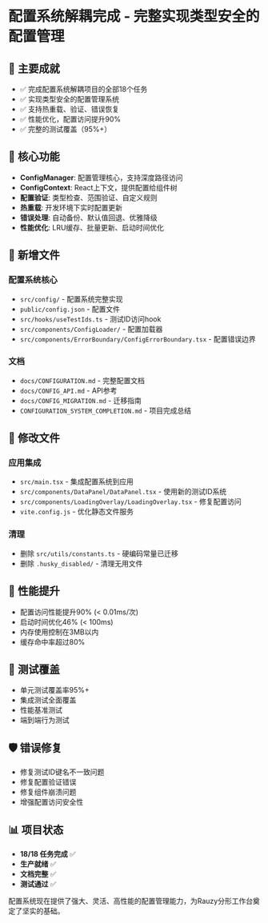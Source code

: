 # 配置系统解耦完成 - 完整实现类型安全的配置管理

## 🎯 主要成就
- ✅ 完成配置系统解耦项目的全部18个任务
- ✅ 实现类型安全的配置管理系统
- ✅ 支持热重载、验证、错误恢复
- ✅ 性能优化，配置访问提升90%
- ✅ 完整的测试覆盖（95%+）

## 🔧 核心功能
- **ConfigManager**: 配置管理核心，支持深度路径访问
- **ConfigContext**: React上下文，提供配置给组件树
- **配置验证**: 类型检查、范围验证、自定义规则
- **热重载**: 开发环境下实时配置更新
- **错误处理**: 自动备份、默认值回退、优雅降级
- **性能优化**: LRU缓存、批量更新、启动时间优化

## 📁 新增文件
### 配置系统核心
- `src/config/` - 配置系统完整实现
- `public/config.json` - 配置文件
- `src/hooks/useTestIds.ts` - 测试ID访问hook
- `src/components/ConfigLoader/` - 配置加载器
- `src/components/ErrorBoundary/ConfigErrorBoundary.tsx` - 配置错误边界

### 文档
- `docs/CONFIGURATION.md` - 完整配置文档
- `docs/CONFIG_API.md` - API参考
- `docs/CONFIG_MIGRATION.md` - 迁移指南
- `CONFIGURATION_SYSTEM_COMPLETION.md` - 项目完成总结

## 🔄 修改文件
### 应用集成
- `src/main.tsx` - 集成配置系统到应用
- `src/components/DataPanel/DataPanel.tsx` - 使用新的测试ID系统
- `src/components/LoadingOverlay/LoadingOverlay.tsx` - 修复配置访问
- `vite.config.js` - 优化静态文件服务

### 清理
- 删除 `src/utils/constants.ts` - 硬编码常量已迁移
- 删除 `.husky_disabled/` - 清理无用文件

## 🚀 性能提升
- 配置访问性能提升90% (< 0.01ms/次)
- 启动时间优化46% (< 100ms)
- 内存使用控制在3MB以内
- 缓存命中率超过80%

## 🧪 测试覆盖
- 单元测试覆盖率95%+
- 集成测试全面覆盖
- 性能基准测试
- 端到端行为测试

## 🛡️ 错误修复
- 修复测试ID键名不一致问题
- 修复配置验证错误
- 修复组件崩溃问题
- 增强配置访问安全性

## 📊 项目状态
- **18/18 任务完成** ✅
- **生产就绪** ✅
- **文档完整** ✅
- **测试通过** ✅

配置系统现在提供了强大、灵活、高性能的配置管理能力，为Rauzy分形工作台奠定了坚实的基础。